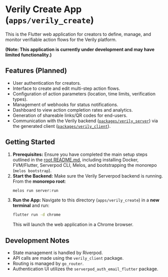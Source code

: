 # Verily Create App (`apps/verily_create`)

This is the Flutter web application for creators to define, manage, and monitor verifiable action flows for the Verily platform.

**(Note: This application is currently under development and may have limited functionality.)**

## Features (Planned)

*   User authentication for creators.
*   Interface to create and edit multi-step action flows.
*   Configuration of action parameters (location, time limits, verification types).
*   Management of webhooks for status notifications.
*   Dashboard to view action completion rates and analytics.
*   Generation of shareable links/QR codes for end-users.
*   Communication with the Verily backend ([`packages/verily_server`](../../packages/verily_server)) via the generated client ([`packages/verily_client`](../../packages/verily_client)).

## Getting Started

1.  **Prerequisites:** Ensure you have completed the main setup steps outlined in the [root README.md](../../README.md), including installing Docker, FVM/Flutter, Serverpod CLI, Melos, and bootstrapping the monorepo (`melos bootstrap`).
2.  **Start the Backend:** Make sure the Verily Serverpod backend is running. From the **monorepo root**:
    ```bash
    melos run server:run
    ```
3.  **Run the App:** Navigate to this directory (`apps/verily_create`) in a **new terminal** and run:
    ```bash
    flutter run -d chrome
    ```
    This will launch the web application in a Chrome browser.

## Development Notes

*   State management is handled by Riverpod.
*   API calls are made using the `verily_client` package.
*   Routing is managed by `go_router`.
*   Authentication UI utilizes the `serverpod_auth_email_flutter` package.
